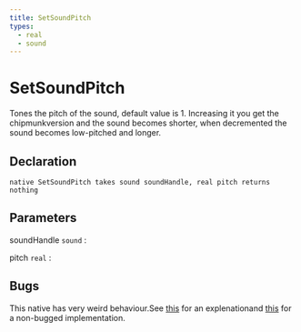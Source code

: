 ```yaml
---
title: SetSoundPitch
types:
  - real
  - sound
---
```


# SetSoundPitch
Tones the pitch of the sound, default value is 1. Increasing it you get the chipmunkversion and the sound becomes shorter, when decremented the sound becomes low-pitched and longer.

## Declaration

```jass
native SetSoundPitch takes sound soundHandle, real pitch returns nothing
```

## Parameters
soundHandle `sound`
: 

pitch `real`
: 

## Bugs 
This native has very weird behaviour.See [this](http://www.hiveworkshop.com/threads/setsoundpitch-weirdness.215743/#post-2145419) for an explenationand [this](http://www.hiveworkshop.com/threads/snippet-rapidsound.258991/#post-2611724) for a non-bugged implementation.
